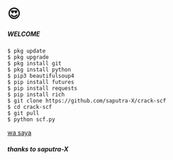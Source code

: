 # 😍
<h5 align="left">WELCOME</h5>



    $ pkg update
    $ pkg upgrade
    $ pkg install git
    $ pkg install python
    $ pip3 beautifulsoup4
    $ pip install futures
    $ pip install requests
    $ pip install rich
    $ git clone https://github.com/saputra-X/crack-scf
    $ cd crack-scf
    $ git pull
    $ python scf.py




<a href="https://wa.me/+6285726360406">wa saya</a>


<h5 align="left">thanks to saputra-X</h5>
